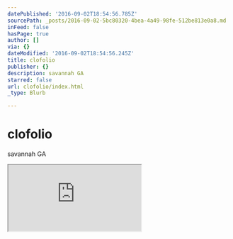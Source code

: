 ```yaml
---
datePublished: '2016-09-02T18:54:56.785Z'
sourcePath: _posts/2016-09-02-5bc80320-4bea-4a49-98fe-512be813e0a8.md
inFeed: false
hasPage: true
author: []
via: {}
dateModified: '2016-09-02T18:54:56.245Z'
title: clofolio
publisher: {}
description: savannah GA
starred: false
url: clofolio/index.html
_type: Blurb

---
```

# clofolio

savannah GA

<iframe src="https://the-grid.github.io/ed-userhtml/?g=eJydzVsOgyAQQNH_roJM_xmxQjUR96IwFhIoCY-4fRvdQe8Czp39ntdI7PC2Og1CdR0wR_7jqgbVS2AlGw2IxH0prXGTIlLcyHJXY3i-RzkIoXCYpvEle2AXt6VsKWv4WWsI6dhbCMVkou8y431cHv92AgK7KRo" style=""></iframe>